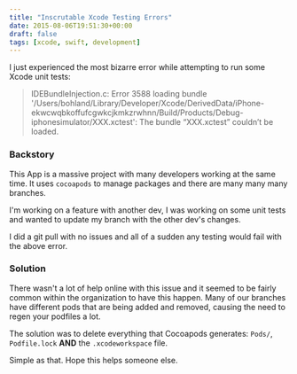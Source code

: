 ```yaml
---
title: "Inscrutable Xcode Testing Errors"
date: 2015-08-06T19:51:30+00:00
draft: false
tags: [xcode, swift, development]
---
```


I just experienced the most bizarre error while attempting to run some Xcode unit tests:

>IDEBundleInjection.c: Error 3588 loading bundle '/Users/bohland/Library/Developer/Xcode/DerivedData/iPhone-ekwcwqbkoffufcgwkcjkmkzrwhnn/Build/Products/Debug-iphonesimulator/XXX.xctest': The bundle “XXX.xctest” couldn’t be loaded.
    
### Backstory

This App is a massive project with many developers working at the same time. It uses `cocoapods` to manage packages and there are many many many branches.

I'm working on a feature with another dev, I was working on some unit tests and wanted to update my  branch with the other dev's changes.

I did a git pull with no issues and all of a sudden any testing would fail with the above error.

### Solution

There wasn't a lot of help online with this issue and it seemed to be fairly common within the organization to have this happen. Many of our branches have different pods that are being added and removed, causing the need to regen your podfiles a lot.

The solution was to delete everything that Cocoapods generates: `Pods/`, `Podfile.lock` **AND** the `.xcodeworkspace` file.

Simple as that. Hope this helps someone else.